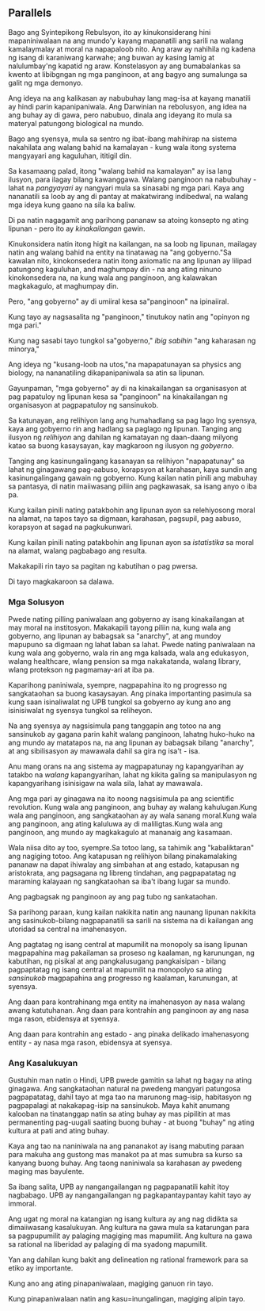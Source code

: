 ## Parallels

Bago ang Syintepikong Rebulsyon, ito ay kinukonsiderang hini mapaniniwalaan na ang mundo'y kayang mapanatili ang sarili na walang kamalaymalay at moral na napapaloob nito. Ang araw ay nahihila ng kadena ng isang di karaniwang karwahe; ang buwan ay kasing lamig at nalulumbay'ng kapatid ng araw. Konstelasyon ay ang bumabalankas sa kwento at libibgngan ng mga panginoon, at ang bagyo ang sumalunga sa galit ng mga demonyo.

Ang ideya na ang kalikasan ay nabubuhay lang mag-isa at kayang manatili ay hindi parin kapanipaniwala. Ang Darwinian na rebolusyon, ang idea na ang buhay ay di gawa, pero nabubuo, dinala ang ideyang ito mula sa materyal patungong biological na mundo.

Bago ang syensya, mula sa sentro ng ibat-ibang mahihirap na sistema nakahilata ang walang bahid na kamalayan - kung wala itong systema mangyayari ang kaguluhan, ititigil din.

Sa kasamaang palad, itong "walang bahid na kamalayan" ay isa lang ilusyon, para ilagay bilang kawanggawa. Walang panginoon na nabubuhay - lahat na *pangyayari* ay nangyari mula sa sinasabi ng mga pari. Kaya ang nananatili sa loob ay ang di pantay at makatwirang indibedwal, na walang mga ideya kung gaano na sila ka baliw.

Di pa natin nagagamit ang parihong pananaw sa atoing konsepto ng ating lipunan - pero ito ay *kinakailangan* gawin.

Kinukonsidera natin itong higit na kailangan, na sa loob ng lipunan, mailagay natin ang walang bahid na entity na tinatawag na "ang gobyerno."Sa kawalan nito, kinokonsedera natin itong axiomatic na ang lipunan ay lilipad patungong kaguluhan, and maghumpay din - na ang ating ninuno kinokonsedera na, na kung wala ang panginoon, ang kalawakan magkakagulo, at maghumpay din.

Pero, "ang gobyerno" ay di umiiral kesa sa"panginoon" na ipinaiiral.

Kung tayo ay nagsasalita ng "panginoon," tinutukoy natin ang "opinyon ng mga pari."

Kung nag sasabi tayo tungkol sa"gobyerno," *ibig sabihin* "ang kaharasan ng minorya,"

Ang ideya ng "kusang-loob na utos,"na mapapatunayan sa physics ang biology, na nananatiling dikapanipaniwala sa atin sa lipunan.

Gayunpaman, "mga gobyerno" ay di na kinakailangan sa organisasyon at pag papatuloy ng lipunan kesa sa "panginoon" na kinakailangan ng organisasyon at pagpapatuloy ng sansinukob.

Sa katunayan, ang relihiyon lang ang humahadlang sa pag lago lng syensya, kaya ang gobyerno rin ang hadlang sa paglago ng lipunan. Tanging ang ilusyon ng *relihiyon* ang dahilan ng kamatayan ng daan-daang milyong katao sa buong kasaysayan, kay magkaroon ng ilusyon ng *gobyerno*.

Tanging ang kasinungalingang kasanayan sa relihiyon "napapatunay" sa lahat ng ginagawang pag-aabuso, korapsyon at karahasan, kaya sundin ang kasinungalingang gawain ng gobyerno. Kung kailan natin pinili ang mabuhay sa pantasya, di natin maiiwasang piliin ang pagkawasak, sa isang anyo o iba pa.

Kung kailan pinili nating patakbohin ang lipunan ayon sa relehiyosong moral na alamat, na tapos tayo sa digmaan, karahasan, pagsupil, pag aabuso, korapsyon at sagad na pagkukunwari.

Kung kailan pinili nating patakbohin ang lipunan ayon sa *istatistika* sa moral na alamat, walang pagbabago ang resulta.

Makakapili rin tayo sa pagitan ng kabutihan o pag pwersa.

Di tayo magkakaroon sa dalawa. 

### Mga Solusyon

Pwede nating pilling paniwalaan ang gobyerno ay isang kinakailangan at may moral na institosyon. Makakapili tayong piliin na, kung wala ang gobyerno, ang lipunan ay babagsak sa "anarchy", at ang mundoy mapupuno sa digmaan ng lahat laban sa lahat. Pwede nating paniwalaan na kung wala ang gobyerno, wala rin ang mga kalsada, wala ang edukasyon, walang healthcare, wlang pension sa mga nakakatanda, walang library, wlang protekson ng pagmamay-ari at iba pa.

Kaparihong paniniwala, syempre, nagpapahina ito ng progresso ng sangkataohan sa buong kasaysayan. Ang pinaka importanting pasimula sa kung saan isinaliwalat ng UPB tungkol sa gobyerno ay kung ano ang isinisiwalat ng syensya tungkol sa reliheyon.

Na ang syensya ay nagsisimula pang tanggapin ang totoo na ang sansinukob ay gagana parin kahit walang panginoon, lahatng huko-huko na ang mundo ay matatapos na, na ang lipunan ay babagsak bilang "anarchy", at ang sibilisasyon ay mawawala dahil sa gira ng isa't - isa.

Anu mang orans na ang sistema ay magpapatunay ng kapangyarihan ay tatakbo na *walang* kapangyarihan, lahat ng kikita galing sa manipulasyon ng kapangyarihang isinisigaw na wala sila, lahat ay mawawala.

Ang mga pari ay ginagawa na ito noong nagsisimula pa ang scientific revolution. Kung wala ang panginoon, ang buhay ay walang kahulugan.Kung wala ang panginoon, ang sangkataohan ay ay wala sanang moral.Kung wala ang panginoon, ang ating kaluluwa ay di maliligtas.Kung wala ang panginoon, ang mundo ay magkakagulo at mananaig ang kasamaan.

Wala niisa dito ay too, syempre.Sa totoo lang, sa tahimik ang "kabaliktaran" ang nagiging totoo. Ang katapusan ng relihiyon bilang pinakamalaking pananaw na dapat ihiwalay ang simbahan at ang estado, katapusan ng aristokrata, ang pagsagana ng libreng tindahan, ang pagpapatatag ng maraming kalayaan ng sangkataohan sa iba't ibang lugar sa mundo.

Ang pagbagsak ng panginoon ay ang pag tubo ng sankataohan.

Sa parihong paraan, kung kailan nakikita natin ang naunang lipunan nakikita ang sasinukob-bilang nagpapanatili sa sarili na sistema na di kailangan ang utoridad sa central na imahenasyon.

Ang pagtatag ng isang central at mapumilit na monopoly sa isang lipunan magpapahina mag pakailaman sa proseso ng kaalaman, ng karunungan, ng kabutihan, ng pisikal at ang pangkalusugang pangkaisipan - bilang pagpaptatag ng isang central at mapumilit na monopolyo sa ating *sansinukob* magpapahina ang progresso ng kaalaman, karunungan, at syensya.

Ang daan para kontrahinang mga entity na imahenasyon ay nasa walang awang katutuhanan. Ang daan para kontrahin ang panginoon ay ang nasa mga rason, ebidensya at syensya.

Ang daan para kontrahin ang estado - ang pinaka delikado imahenasyong entity - ay nasa  mga rason, ebidensya at syensya.

### Ang Kasalukuyan

Gustuhin man natin o Hindi, UPB pwede gamitin sa lahat ng bagay na ating ginagawa. Ang sangkataohan natural na pwedeng mangyari patungosa pagpapatatag, dahil tayo at mga tao na marunong mag-isip, habitasyon ng pagpapalagi at nakakapag-isip na sansinukob. Maya kahit anumang kalooban na tinatanggap natin sa ating buhay  ay mas pipilitin at mas permanenting pag-uugali saating buong buhay - at buong "buhay" ng ating kultura at pati and ating buhay.

Kaya ang tao na naniniwala na ang pananakot ay isang mabuting paraan para makuha ang gustong mas manakot pa at mas sumubra sa kurso sa kanyang buong buhay. Ang taong naniniwala sa karahasan ay pwedeng maging mas bayulente.

Sa ibang salita, UPB ay nangangailangan ng pagpapanatili kahit itoy nagbabago. UPB ay nangangailangan ng pagkapantaypantay kahit tayo ay immoral.

Ang ugat ng moral na katangian ng isang kultura ay ang nag didikta sa dimaiiwasang kasalukuyan. Ang kultura na gawa mula sa katarungan para sa pagpupumilit ay palaging magiging mas mapumilit. Ang kultura na gawa sa rational na liberidad ay palaging di ma syadong mapumilit.

Yan ang dahilan kung bakit ang delineation ng rational framework para sa etiko ay importante.

Kung ano ang ating pinapaniwalaan, magiging ganuon rin tayo.

Kung pinapaniwalaan natin ang kasu=inungalingan, magiging alipin tayo.
